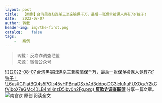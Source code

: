 ```yaml
---
layout:	post
title:	【案例】台湾黑寡妇连杀三至亲骗保千万，最后一张保单被保人竟有7岁独子！
date:	2022-08-07
author:	转载
header-img:	img/the-first.png
catalog:	false
tags:
	-	案例
---
```


<blockquote><p>转载：反欺诈调查联盟<br>
来源：微信公众号</p></blockquote>

[![](2022-08-07
台湾黑寡妇连杀三至亲骗保千万，最后一张保单被保人竟有7岁独子！\\L6usUGPiatBQt4s5POib45vHPBmaDSxbAd3ddpolOG3lcluNuFUXOqkY2kCfViboX7eGMc4DLB4mlKnzD5ibvOn2Fg.png)
**反欺诈调查联盟**](javascript:;)
分享一篇文章。
![](http://wx.qlogo.cn/mmhead/Q3auHgzwzM7sReKVNV3cvFygs6pFxthdVozxsyibD7egWpJTnAlXrqQ/0)南宫钦
原创
阅读全文

